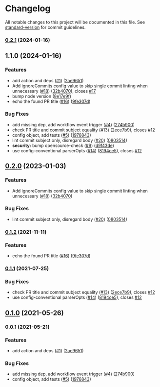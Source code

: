 # Changelog

All notable changes to this project will be documented in this file. See [standard-version](https://github.com/conventional-changelog/standard-version) for commit guidelines.

### [0.2.1](https://github.com/CondeNast/conventional-pull-request/compare/v1.1.0...v0.2.1) (2024-01-16)

## 1.1.0 (2024-01-16)


### Features

* add action and deps ([#1](https://github.com/CondeNast/conventional-pull-request/issues/1)) ([2ae9651](https://github.com/CondeNast/conventional-pull-request/commit/2ae9651614d7ddb446207063dfb4b47abdeced61))
* Add ignoreCommits config value to skip single commit linting when unnecessary ([#18](https://github.com/CondeNast/conventional-pull-request/issues/18)) ([32b4070](https://github.com/CondeNast/conventional-pull-request/commit/32b40700c0bfac3461112cda5ac97c61148a57c8)), closes [#17](https://github.com/CondeNast/conventional-pull-request/issues/17)
* bump node version ([8e17e9f](https://github.com/CondeNast/conventional-pull-request/commit/8e17e9f2c854fc74e444daba3f33c913e00b4ba5))
* echo the found PR title ([#16](https://github.com/CondeNast/conventional-pull-request/issues/16)) ([9fe307d](https://github.com/CondeNast/conventional-pull-request/commit/9fe307d4fdb5c23c67a3563d3da40923ea0dd406))


### Bug Fixes

* add missing dep, add workflow event trigger ([#4](https://github.com/CondeNast/conventional-pull-request/issues/4)) ([274b900](https://github.com/CondeNast/conventional-pull-request/commit/274b900a42d548f09d45afebdcd2caf346727021))
* check PR title and commit subject equality ([#13](https://github.com/CondeNast/conventional-pull-request/issues/13)) ([2ece7b9](https://github.com/CondeNast/conventional-pull-request/commit/2ece7b9853f4694626250e611203e474911f803d)), closes [#12](https://github.com/CondeNast/conventional-pull-request/issues/12)
* config object, add tests ([#5](https://github.com/CondeNast/conventional-pull-request/issues/5)) ([1976843](https://github.com/CondeNast/conventional-pull-request/commit/1976843e827f46e4799ff540e65acc2ce6a4fe61))
* lint commit subject only, disregard body ([#20](https://github.com/CondeNast/conventional-pull-request/issues/20)) ([0803514](https://github.com/CondeNast/conventional-pull-request/commit/0803514b8fc100e9174110f9455779fdb36a5b64))
* **security:** bump opensource-check ([#9](https://github.com/CondeNast/conventional-pull-request/issues/9)) ([d9f43de](https://github.com/CondeNast/conventional-pull-request/commit/d9f43de92ad6d11d8b8a45ab55936db60e032c3a))
* use config-conventional parserOpts ([#14](https://github.com/CondeNast/conventional-pull-request/issues/14)) ([8194ce5](https://github.com/CondeNast/conventional-pull-request/commit/8194ce551261c4cb3687da8213b35915571c25c1)), closes [#12](https://github.com/CondeNast/conventional-pull-request/issues/12)

## [0.2.0](https://github.com/CondeNast/conventional-pull-request-action/compare/v0.1.2...v0.2.0) (2023-01-03)


### Features

* Add ignoreCommits config value to skip single commit linting when unnecessary ([#18](https://github.com/CondeNast/conventional-pull-request-action/issues/18)) ([32b4070](https://github.com/CondeNast/conventional-pull-request-action/commit/32b40700c0bfac3461112cda5ac97c61148a57c8))


### Bug Fixes

* lint commit subject only, disregard body ([#20](https://github.com/CondeNast/conventional-pull-request-action/issues/20)) ([0803514](https://github.com/CondeNast/conventional-pull-request-action/commit/0803514b8fc100e9174110f9455779fdb36a5b64))

### [0.1.2](https://github.com/CondeNast/conventional-pull-request/compare/v0.1.1...v0.1.2) (2021-11-11)


### Features

* echo the found PR title ([#16](https://github.com/CondeNast/conventional-pull-request/issues/16)) ([9fe307d](https://github.com/CondeNast/conventional-pull-request/commit/9fe307d4fdb5c23c67a3563d3da40923ea0dd406))

### [0.1.1](https://github.com/CondeNast/conventional-pull-request/compare/v0.1.0...v0.1.1) (2021-07-25)


### Bug Fixes

* check PR title and commit subject equality ([#13](https://github.com/CondeNast/conventional-pull-request/issues/13)) ([2ece7b9](https://github.com/CondeNast/conventional-pull-request/commit/2ece7b9853f4694626250e611203e474911f803d)), closes [#12](https://github.com/CondeNast/conventional-pull-request/issues/12)
* use config-conventional parserOpts ([#14](https://github.com/CondeNast/conventional-pull-request/issues/14)) ([8194ce5](https://github.com/CondeNast/conventional-pull-request/commit/8194ce551261c4cb3687da8213b35915571c25c1)), closes [#12](https://github.com/CondeNast/conventional-pull-request/issues/12)

## [0.1.0](https://github.com/CondeNast/conventional-pull-request/compare/v0.0.2...v0.1.0) (2021-05-26)

### 0.0.1 (2021-05-21)


### Features

* add action and deps ([#1](https://github.com/CondeNast/conventional-pull-request/issues/1)) ([2ae9651](https://github.com/CondeNast/conventional-pull-request/commit/2ae9651614d7ddb446207063dfb4b47abdeced61))


### Bug Fixes

* add missing dep, add workflow event trigger ([#4](https://github.com/CondeNast/conventional-pull-request/issues/4)) ([274b900](https://github.com/CondeNast/conventional-pull-request/commit/274b900a42d548f09d45afebdcd2caf346727021))
* config object, add tests ([#5](https://github.com/CondeNast/conventional-pull-request/issues/5)) ([1976843](https://github.com/CondeNast/conventional-pull-request/commit/1976843e827f46e4799ff540e65acc2ce6a4fe61))
